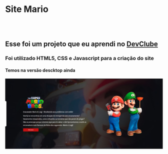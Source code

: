 <h1> Site Mario </h1>
<br>
<br>
<h2> Esse foi um projeto que eu aprendi no <a href="http://rodolfomori.com.br"> DevClube</a></h2>
<h3>Foi utilizado HTML5, CSS e Javascript para a criação do site </h3>
<h4>Temos na versão descktop ainda </h4>
<img src="https://github.com/LucimaraCruz/site-mario/blob/main/sitemariopronto.JPG?raw=true">

